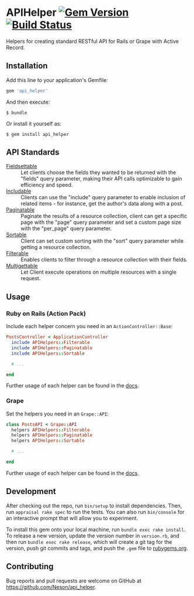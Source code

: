 # APIHelper [![Gem Version](https://badge.fury.io/rb/api_helper.svg)](http://badge.fury.io/rb/api_helper) [![Build Status](https://travis-ci.org/Neson/api_helper.svg?branch=master)](https://travis-ci.org/Neson/api_helper)

Helpers for creating standard RESTful API for Rails or Grape with Active Record.


## Installation

Add this line to your application's Gemfile:

```ruby
gem 'api_helper'
```

And then execute:

    $ bundle

Or install it yourself as:

    $ gem install api_helper


## API Standards

<dl>

  <dt><a href="http://www.rubydoc.info/github/Neson/api_helper/master/APIHelper/Fieldsettable" target="_blank">Fieldsettable</a></dt>
  <dd>Let clients choose the fields they wanted to be returned with the "fields" query parameter, making their API calls optimizable to gain efficiency and speed.</dd>

  <dt><a href="http://www.rubydoc.info/github/Neson/api_helper/master/APIHelper/Includable" target="_blank">Includable</a></dt>
  <dd>Clients can use the "include" query parameter to enable inclusion of related items - for instance, get the author's data along with a post.</dd>

  <dt><a href="http://www.rubydoc.info/github/Neson/api_helper/master/APIHelper/Paginatable" target="_blank">Paginatable</a></dt>
  <dd>Paginate the results of a resource collection, client can get a specific page with the "page" query parameter and set a custom page size with the "per_page" query parameter.</dd>

  <dt><a href="http://www.rubydoc.info/github/Neson/api_helper/master/APIHelper/Sortable" target="_blank">Sortable</a></dt>
  <dd>Client can set custom sorting with the "sort" query parameter while getting a resource collection.</dd>

  <dt><a href="http://www.rubydoc.info/github/Neson/api_helper/master/APIHelper/Filterable" target="_blank">Filterable</a></dt>
  <dd>Enables clients to filter through a resource collection with their fields.</dd>

  <dt><a href="http://www.rubydoc.info/github/Neson/api_helper/master/APIHelper/Multigettable" target="_blank">Multigettable</a></dt>
  <dd>Let Client execute operations on multiple resources with a single request.</dd>

</dl>


## Usage

### Ruby on Rails (Action Pack)

Include each helper concern you need in an `ActionController::Base`:

```ruby
PostsController < ApplicationController
  include APIHelpers::Filterable
  include APIHelpers::Paginatable
  include APIHelpers::Sortable

  # ...

end
```

Further usage of each helper can be found in the [docs](http://www.rubydoc.info/github/Neson/api_helper/master/APIHelper).

### Grape

Set the helpers you need in an `Grape::API`:

```ruby
class PostsAPI < Grape::API
  helpers APIHelpers::Filterable
  helpers APIHelpers::Paginatable
  helpers APIHelpers::Sortable

  # ...

end
```

Further usage of each helper can be found in the [docs](http://www.rubydoc.info/github/Neson/api_helper/master/APIHelper).


## Development

After checking out the repo, run `bin/setup` to install dependencies. Then, run `appraisal rake spec` to run the tests. You can also run `bin/console` for an interactive prompt that will allow you to experiment.

To install this gem onto your local machine, run `bundle exec rake install`. To release a new version, update the version number in `version.rb`, and then run `bundle exec rake release`, which will create a git tag for the version, push git commits and tags, and push the `.gem` file to [rubygems.org](https://rubygems.org).


## Contributing

Bug reports and pull requests are welcome on GitHub at https://github.com/Neson/api_helper.
